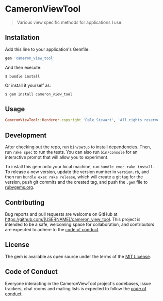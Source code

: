 # CameronViewTool
> Various view specific methods for applications I use.

## Installation

Add this line to your application's Gemfile:

```ruby
gem 'cameron_view_tool'
```

And then execute:

    $ bundle install

Or install it yourself as:

    $ gem install cameron_view_tool

## Usage

```ruby
CameronViewTool::Renderer.copyright 'Dale Stewart', 'All rights reserved'
```

## Development

After checking out the repo, run `bin/setup` to install dependencies. Then, run `rake spec` to run the tests. You can also run `bin/console` for an interactive prompt that will allow you to experiment.

To install this gem onto your local machine, run `bundle exec rake install`. To release a new version, update the version number in `version.rb`, and then run `bundle exec rake release`, which will create a git tag for the version, push git commits and the created tag, and push the `.gem` file to [rubygems.org](https://rubygems.org).

## Contributing

Bug reports and pull requests are welcome on GitHub at https://github.com/[USERNAME]/cameron_view_tool. This project is intended to be a safe, welcoming space for collaboration, and contributors are expected to adhere to the [code of conduct](https://github.com/[USERNAME]/cameron_view_tool/blob/master/CODE_OF_CONDUCT.md).

## License

The gem is available as open source under the terms of the [MIT License](https://opensource.org/licenses/MIT).

## Code of Conduct

Everyone interacting in the CameronViewTool project's codebases, issue trackers, chat rooms and mailing lists is expected to follow the [code of conduct](https://github.com/[USERNAME]/cameron_view_tool/blob/master/CODE_OF_CONDUCT.md).

